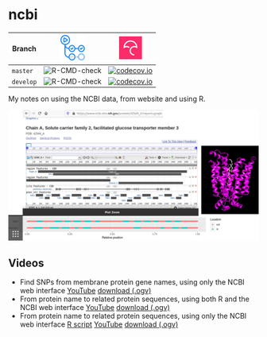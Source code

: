 # ncbi

Branch   |[![GitHub Actions logo](man/figures/GitHubActions.png)](https://github.com/richelbilderbeek/ncbi/actions) |[![Codecov logo](man/figures/Codecov.png)](https://www.codecov.io)
---------|----------------------------------------------------------------------------------------------------------|-------------------------------------------------------------------------------------------------------------------------------------------------------
`master` |![R-CMD-check](https://github.com/richelbilderbeek/ncbi/workflows/R-CMD-check/badge.svg?branch=master)    |[![codecov.io](https://codecov.io/github/richelbilderbeek/ncbi/coverage.svg?branch=master)](https://codecov.io/github/richelbilderbeek/ncbi/branch/master)
`develop`|![R-CMD-check](https://github.com/richelbilderbeek/ncbi/workflows/R-CMD-check/badge.svg?branch=develop)   |[![codecov.io](https://codecov.io/github/richelbilderbeek/ncbi/coverage.svg?branch=develop)](https://codecov.io/github/richelbilderbeek/ncbi/branch/develop)

My notes on using the NCBI data, from website and using R.

![](man/figures/prediction_versus_reality.png)

## Videos

 * Find SNPs from membrane protein gene names,
   using only the NCBI web interface 
   [YouTube](https://youtu.be/7QMUx-X5cM8)
   [download (.ogv)](http://richelbilderbeek.nl/ncbi_find_snps_from_membrane_protein_gene_names.ogv)
 * From protein name to related protein sequences,
   using both R and the NCBI web interface 
   [YouTube](https://youtu.be/7QMUx-X5cM8)
   [download (.ogv)](http://richelbilderbeek.nl/ncbi_protein_name_to_related_msa_in_r_and_web_interface.ogv)
 * From protein name to related protein sequences,
   using only the NCBI web interface 
   [R script](scripts/from_protein_to_msa_of_related_proteins.R)
   [YouTube](https://youtu.be/TGA6_4i-xTo)
   [download (.ogv)](http://richelbilderbeek.nl/ncbi_protein_name_to_related_msa.ogv)
